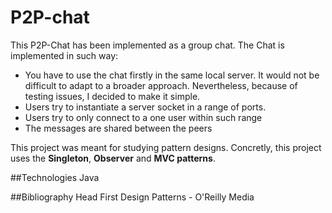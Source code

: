# P2P-chat

This P2P-Chat has been implemented as a group chat. The Chat is implemented in such way:
 * 	You have to use the chat firstly in the same local server. It would not be difficult to adapt to a broader approach. Nevertheless, because of testing issues, I decided to make it simple.
 * 	Users try to instantiate a server socket in a range of ports.
 * 	Users try to only connect to a one user within such range
 * 	The messages are shared between the peers

This project was meant for studying pattern designs. Concretly, this project uses the **Singleton**, **Observer** and **MVC patterns**.

##Technologies
Java

##Bibliography
Head First Design Patterns - O'Reilly Media
